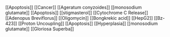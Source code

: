 [[Apoptosis]]
[[Cancer]]
[[Ageratum conyzoides]]
[[monosodium glutamate]]
[[Apoptosis]]
[[stigmasterol]]
[[Cytochrome C Release]]
[[Adenopus Breviflorus]]
[[Oligomycin]]
[[Bongkrekic acid]]
[[HepG2]]
[[Bz-423]]
[[Proton Uncoupling]]
[[Apoptosis]]
[[Hyperplasia]]
[[monosodium glutamate]]
[[Gloriosa Superba]]
